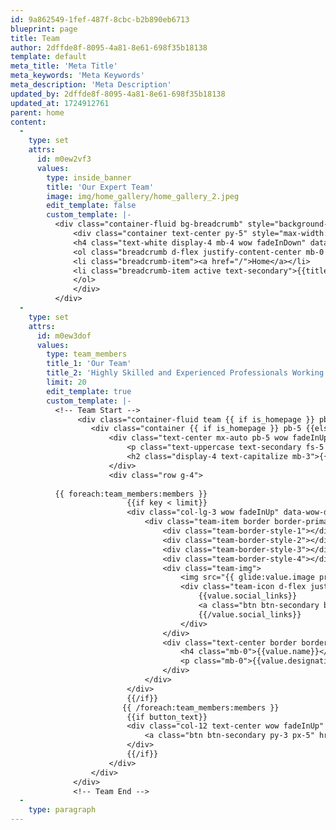 ```yaml
---
id: 9a862549-1fef-487f-8cbc-b2b890eb6713
blueprint: page
title: Team
author: 2dffde8f-8095-4a81-8e61-698f35b18138
template: default
meta_title: 'Meta Title'
meta_keywords: 'Meta Keywords'
meta_description: 'Meta Description'
updated_by: 2dffde8f-8095-4a81-8e61-698f35b18138
updated_at: 1724912761
parent: home
content:
  -
    type: set
    attrs:
      id: m0ew2vf3
      values:
        type: inside_banner
        title: 'Our Expert Team'
        image: img/home_gallery/home_gallery_2.jpeg
        edit_template: false
        custom_template: |-
          <div class="container-fluid bg-breadcrumb" style="background-image: url({{image}});">
              <div class="container text-center py-5" style="max-width: 900px;">
              <h4 class="text-white display-4 mb-4 wow fadeInDown" data-wow-delay="0.1s" style="visibility: visible; animation-delay: 0.1s; animation-name: fadeInDown;">{{title}}</h4>
              <ol class="breadcrumb d-flex justify-content-center mb-0 wow fadeInDown" data-wow-delay="0.3s" style="visibility: visible; animation-delay: 0.3s; animation-name: fadeInDown;">
              <li class="breadcrumb-item"><a href="/">Home</a></li>
              <li class="breadcrumb-item active text-secondary">{{title}}</li>
              </ol>
              </div>
          </div>
  -
    type: set
    attrs:
      id: m0ew3dof
      values:
        type: team_members
        title_1: 'Our Team'
        title_2: 'Highly Skilled and Experienced Professionals Working Together as a Team'
        limit: 20
        edit_template: true
        custom_template: |-
          <!-- Team Start -->
               <div class="container-fluid team {{ if is_homepage }} pb-5 {{else}} py-5 {{ /if }}">
                  <div class="container {{ if is_homepage }} pb-5 {{else}} py-5 {{ /if }}">
                      <div class="text-center mx-auto pb-5 wow fadeInUp" data-wow-delay="0.2s" style="max-width: 800px;">
                          <p class="text-uppercase text-secondary fs-5 mb-0">{{title_1}}</p>
                          <h2 class="display-4 text-capitalize mb-3">{{title_2}}</h2>
                      </div>
                      <div class="row g-4">
                         
          {{ foreach:team_members:members }}
                          {{if key < limit}}
                          <div class="col-lg-3 wow fadeInUp" data-wow-delay="0.2s">
                              <div class="team-item border border-primary p-1">
                                  <div class="team-border-style-1"></div>
                                  <div class="team-border-style-2"></div>
                                  <div class="team-border-style-3"></div>
                                  <div class="team-border-style-4"></div>
                                  <div class="team-img">
                                      <img src="{{ glide:value.image preset="team_member" }}" class="img-fluid w-100" alt="{{value.name}}">
                                      <div class="team-icon d-flex justify-content-around">
                                          {{value.social_links}}
                                          <a class="btn btn-secondary btn-md-square text-white mx-3" href="{{url}}" target="_blank" title="{{value.name}}"><i class="fab {{icon}}"></i></a>
                                          {{/value.social_links}}
                                      </div>
                                  </div>
                                  <div class="text-center border border-top-0 bg-white py-3">
                                      <h4 class="mb-0">{{value.name}}</h4>
                                      <p class="mb-0">{{value.designation}}</p>
                                  </div>
                              </div>
                          </div>
                          {{/if}}
                         {{ /foreach:team_members:members }}
                          {{if button_text}}
                          <div class="col-12 text-center wow fadeInUp" data-wow-delay="0.2s">
                              <a class="btn btn-secondary py-3 px-5" href="{{button_link}}">{{button_text}}</a>
                          </div>
                          {{/if}}
                      </div>
                  </div>
              </div>
              <!-- Team End -->
  -
    type: paragraph
---
```

